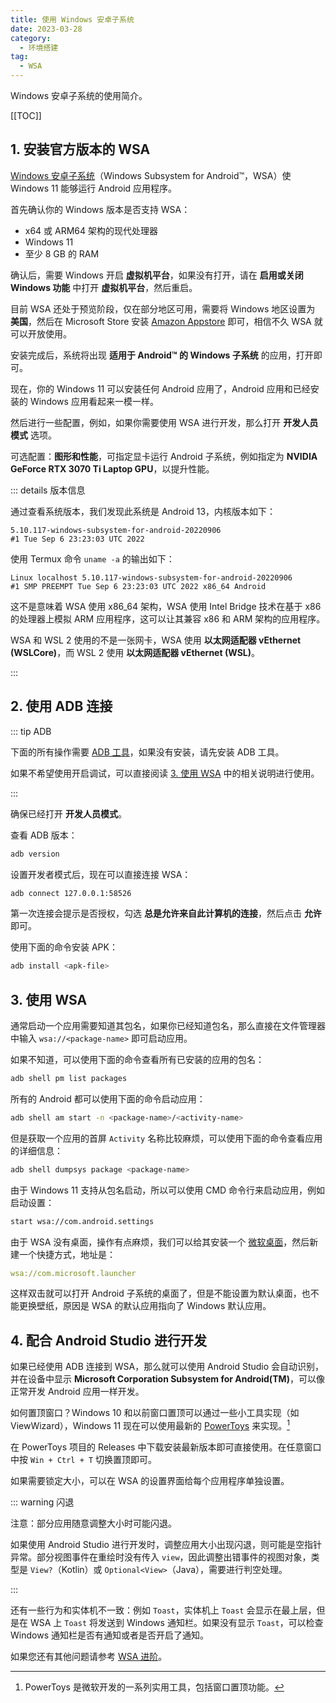 ```yaml
---
title: 使用 Windows 安卓子系统
date: 2023-03-28
category:
  - 环境搭建
tag:
  - WSA
---
```


Windows 安卓子系统的使用简介。

<!-- more -->

[[TOC]]

## 1. 安装官方版本的 WSA

[Windows 安卓子系统](https://learn.microsoft.com/zh-cn/windows/android/wsa/)（Windows Subsystem for Android™，WSA）使 Windows 11 能够运行 Android 应用程序。

首先确认你的 Windows 版本是否支持 WSA：
- x64 或 ARM64 架构的现代处理器
- Windows 11
- 至少 8 GB 的 RAM

确认后，需要 Windows 开启 **虚拟机平台**，如果没有打开，请在 **启用或关闭 Windows 功能** 中打开 **虚拟机平台**，然后重启。

目前 WSA 还处于预览阶段，仅在部分地区可用，需要将 Windows 地区设置为 **美国**，然后在 Microsoft Store 安装 [Amazon Appstore](ms-windows-store://pdp/?productid=9NJHK44TTKSX) 即可，相信不久 WSA 就可以开放使用。

安装完成后，系统将出现 **适用于 Android™ 的 Windows 子系统** 的应用，打开即可。

现在，你的 Windows 11 可以安装任何 Android 应用了，Android 应用和已经安装的 Windows 应用看起来一模一样。

然后进行一些配置，例如，如果你需要使用 WSA 进行开发，那么打开 **开发人员模式** 选项。

可选配置：**图形和性能**，可指定显卡运行 Android 子系统，例如指定为 **NVIDIA GeForce RTX 3070 Ti Laptop GPU**，以提升性能。

::: details 版本信息

通过查看系统版本，我们发现此系统是 Android 13，内核版本如下：

```text
5.10.117-windows-subsystem-for-android-20220906
#1 Tue Sep 6 23:23:03 UTC 2022
```

使用 Termux 命令 `uname -a` 的输出如下：

```text
Linux localhost 5.10.117-windows-subsystem-for-android-20220906
#1 SMP PREEMPT Tue Sep 6 23:23:03 UTC 2022 x86_64 Android
```

这不是意味着 WSA 使用 x86_64 架构，WSA 使用 Intel Bridge 技术在基于 x86 的处理器上模拟 ARM 应用程序，这可以让其兼容 x86 和 ARM 架构的应用程序。

WSA 和 WSL 2 使用的不是一张网卡，WSA 使用 **以太网适配器 vEthernet (WSLCore)**，而 WSL 2 使用 **以太网适配器 vEthernet (WSL)**。

:::

## 2. 使用 ADB 连接

::: tip ADB

下面的所有操作需要 [ADB 工具](https://developer.android.google.cn/studio/command-line/adb?hl=zh-cn)，如果没有安装，请先安装 ADB 工具。

如果不希望使用开启调试，可以直接阅读 [3. 使用 WSA](#_3-使用-wsa) 中的相关说明进行使用。

:::

确保已经打开 **开发人员模式**。

查看 ADB 版本：

```bash
adb version
```

设置开发者模式后，现在可以直接连接 WSA：

```bash
adb connect 127.0.0.1:58526
```

第一次连接会提示是否授权，勾选 **总是允许来自此计算机的连接**，然后点击 **允许** 即可。

使用下面的命令安装 APK：

```bash
adb install <apk-file>
```

## 3. 使用 WSA

通常启动一个应用需要知道其包名，如果你已经知道包名，那么直接在文件管理器中输入 `wsa://<package-name>` 即可启动应用。

如果不知道，可以使用下面的命令查看所有已安装的应用的包名：

```bash
adb shell pm list packages
```

所有的 Android 都可以使用下面的命令启动应用：

```bash
adb shell am start -n <package-name>/<activity-name>
```

但是获取一个应用的首屏 `Activity` 名称比较麻烦，可以使用下面的命令查看应用的详细信息：

```bash
adb shell dumpsys package <package-name>
```

由于 Windows 11 支持从包名启动，所以可以使用 CMD 命令行来启动应用，例如启动设置：

```bash
start wsa://com.android.settings
```

由于 WSA 没有桌面，操作有点麻烦，我们可以给其安装一个 [微软桌面](https://www.coolapk.com/apk/com.microsoft.launcher)，然后新建一个快捷方式，地址是：

```yml
wsa://com.microsoft.launcher
```

这样双击就可以打开 Android 子系统的桌面了，但是不能设置为默认桌面，也不能更换壁纸，原因是 WSA 的默认应用指向了 Windows 默认应用。

## 4. 配合 Android Studio 进行开发

如果已经使用 ADB 连接到 WSA，那么就可以使用 Android Studio 会自动识别，并在设备中显示 **Microsoft Corporation Subsystem for Android(TM)**，可以像正常开发 Android 应用一样开发。

如何置顶窗口？Windows 10 和以前窗口置顶可以通过一些小工具实现（如 ViewWizard），Windows 11 现在可以使用最新的 [PowerToys](https://github.com/microsoft/PowerToys) 来实现。[^1]

[^1]: PowerToys 是微软开发的一系列实用工具，包括窗口置顶功能。

在 PowerToys 项目的 Releases 中下载安装最新版本即可直接使用。在任意窗口中按 `Win + Ctrl + T` 切换置顶即可。

如果需要锁定大小，可以在 WSA 的设置界面给每个应用程序单独设置。

::: warning 闪退

注意：部分应用随意调整大小时可能闪退。

如果使用 Android Studio 进行开发时，调整应用大小出现闪退，则可能是空指针异常。部分视图事件在重绘时没有传入 `view`，因此调整出错事件的视图对象，类型是 `View?`（Kotlin）或 `Optional<View>`（Java），需要进行判空处理。

:::

还有一些行为和实体机不一致：例如 `Toast`，实体机上 `Toast` 会显示在最上层，但是在 WSA 上 `Toast` 将发送到 Windows 通知栏。如果没有显示 `Toast`，可以检查 Windows 通知栏是否有通知或者是否开启了通知。

如果您还有其他问题请参考 [WSA 进阶](./wsa-advanced.md)。
